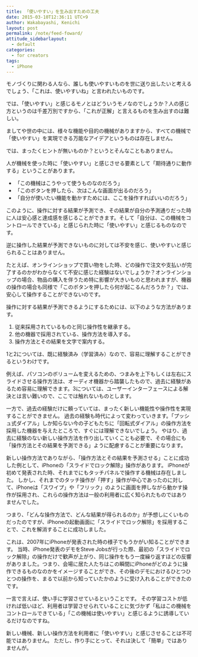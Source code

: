 ```yaml
---
title: 「使いやすい」を生み出すための工夫
date: 2015-03-10T12:36:11 UTC+9
author: Wakabayashi, Kenichi
layout: post
permalink: /note/feed-foward/
attitude_sidebarlayout:
  - default
categories:
  - for creators
tags:
  - iPhone
---
```

モノづくりに関わる人なら、誰しも使いやすいものを世に送り出したいと考えるでしょう、「これは、使いやすいね」と言われたいものです。

では、「使いやすい」と感じるモノとはどういうモノなのでしょうか？人の感じ方というのは千差万別ですから、「これが正解」と言えるものを生み出すのは難しい。

ましてや世の中には、様々な機能や目的の機械がありますから、すべての機械で「使いやすい」を実現できる万能なアイデアというものは存在しません。

では、まったくヒントが無いものか？というとそんなこともありません。

人が機械を使った時に「使いやすい」と感じさせる要素として「期待通りに動作する」ということがあります。

- 「この機械はこうやって使うものなのだろう」
- 「このボタンを押したら、次はこんな画面が出るのだろう」
- 「自分が使いたい機能を動かすためには、ここを操作すればいいのだろう」

このように、操作に対する結果が予測でき、その結果が自分の予測通りだった時に人は安心感と達成感を感じることができます。そして「自分は、この機械をコントロールできている」と感じられた時に「使いやすい」と感じるものなのです。

逆に操作した結果が予測できないものに対しては不安を感じ、使いやすいと感じられることはありません。

たとえば、オンラインショップで買い物をした時、どの操作で注文や支払いが完了するのかがわからなくて不安に感じた経験はないでしょうか？オンラインショップの場合、物品の購入を伴うため特に影響が大きいものと思われますが、機器の操作の場合も同様で「このボタンを押したら何が起こるんだろうか？」では、安心して操作することができないのです。

操作に対する結果が予測できるようにするためには、以下のような方法があります。

1. 従来採用されているものと同じ操作性を継承する。
1. 他の機器で採用されている、操作方法を導入する。
1. 操作方法とその結果を文字で案内する。

1と2については、既に経験済み（学習済み）なので、容易に理解することができるというわけです。

例えば、パソコンのボリュームを変えるための、つまみを上下もしくは左右にスライドさせる操作方法は、オーディオ機器から踏襲したもので、過去に経験があるため容易に理解できます。3については、ユーザーインターフェースによる解決とは言い難いので、ここでは触れないものとします。

一方で、過去の経験だけに頼っていては、まったく新しい機能性や操作性を実現することができません。
過去の経験も時代によって変わっていきます。「プッシュ式ダイアル」しか知らない今の子どもたちに「回転式ダイアル」の操作方法を採用した機器を与えたところで、すぐには理解できないでしょう。
やはり、過去に経験のない新しい操作方法を作り出していくことも必要で、その場合にも「操作方法とその結果を予測できる」ように配慮することが重要になります。

新しい操作方法でありながら、「操作方法とその結果を予測させる」ことに成功した例として、iPhoneの「スライドでロック解除」操作があります。
iPhoneが初めて発表された時、それまでにもタッチパネルで操作する機械は存在しました。
しかし、それまでのタッチ操作が「押す」操作が中心であったのに対して、iPhoneは「スワイプ」や「フリック」のように画面を押しながら動かす操作が採用され、これらの操作方法は一般の利用者に広く知られたものではありませんでした。

つまり、「どんな操作方法で、どんな結果が得られるのか」が予想しにくいものだったのですが、iPhoneの起動画面に「スライドでロック解除」を採用することで、これを解消することに成功しました。

これは、2007年にiPhoneが発表された時の様子でもうかがい知ることができます。
当時、iPhone発表のデモをSteve Jobsが行った際、最初の「スライドでロック解除」の操作だけで歓声が上がり、同じ操作をもう一度繰り返すほどの反響がありました。つまり、会場に居た人たちはこの瞬間にiPhoneがどのように操作できるものなのかをイメージすることができ、その後のデモにおけるひとつひとつの操作を、まるで以前から知っていたかのように受け入れることができたのです。

一言で言えば、使い手に学習させているということです。
その学習コストが低ければ低いほど、利用者は学習させられていることに気づかず「私はこの機械をコントロールできている」「この機械は使いやすい」と感じるように誘導しているだけなのですね。

新しい機械、新しい操作方法を利用者に「使いやすい」と感じさせることは不可能ではありません。
ただし、作り手にとって、それは決して「簡単」ではありませんが。
